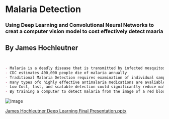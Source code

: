 # Malaria Detection

### Using Deep Learning and Convolutional Neural Networks to creat a computer vision model to cost effectively detect maaria


## By James Hochleutner


```markdown


- Malaria is a deadly disease that is transmitted by infected mosquitos in predominantly warmer climates
- CDC estimates 400,000 people die of malaria annually
- Traditional Malaria Detection requires examination of individual samples by trained labratory professionals
- many types ofo highly effective antimalaria medications are avaliable for treatment once patients are diagnosed
- Low Cost, fast, and scalable detection could significantly reduce malaria mortality
- By training a computer to detect malaria from the image of a red blood cell, we can elliminate the need for a trained lab technician in the diagnosis process

```
![image](https://user-images.githubusercontent.com/62751735/174640964-80a26b85-20de-4968-8444-d35067c9626d.png)



[James Hochleutner Deep Learning Final Presentation.pptx](https://github.com/jhochle/MalariaDetection/files/8942084/James.Hochleutner.Deep.Learning.Final.Presentation.pptx)


